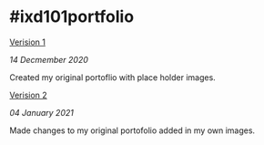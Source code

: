 #ixd101portfolio
================

[Verision 1](https://sdowney1999.github.io/ixd101portfolio/index.html)

*14 Decmember 2020*

Created my original portoflio with place holder images.

[Verision 2](https://sdowney1999.github.io/ixd101portfolio/index2.html)

*04 January 2021*

Made changes to my original portofolio added in my own images.

